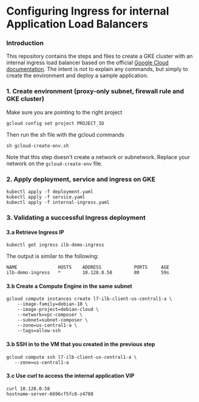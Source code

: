 # Configuring Ingress for internal Application Load Balancers

### Introduction
This repository contains the steps and files to create a GKE cluster with an internal ingress load balancer based on the official [Google Cloud documentation](https://cloud.google.com/kubernetes-engine/docs/how-to/internal-load-balance-ingress). The intent is not to explain any commands, but simply to create the environment and deploy a sample application.

### 1. Create environment (proxy-only subnet, firewall rule and GKE cluster)
Make sure you are pointing to the right project
```
gcloud config set project PROJECT_ID
```
Then run the sh file with the gcloud commands
```
sh gcloud-create-env.sh
```

Note that this step doesn't create a network or subnetwork. Replace your network on the `gcloud-create-env` file.

### 2. Apply deployment, service and ingress on GKE
```
kubectl apply -f deployment.yaml
kubectl apply -f service.yaml
kubectl apply -f internal-ingress.yaml
```

### 3. Validating a successful Ingress deployment
#### 3.a Retrieve Ingress IP
```
kubectl get ingress ilb-demo-ingress
```
The output is similar to the following:
```
NAME               HOSTS    ADDRESS            PORTS     AGE
ilb-demo-ingress   *        10.128.0.58        80        59s
```

#### 3.b Create a Compute Engine in the same subnet
```
gcloud compute instances create l7-ilb-client-us-central1-a \
    --image-family=debian-10 \
    --image-project=debian-cloud \
    --network=vpc-composer \
    --subnet=subnet-composer \
    --zone=us-central1-a \
    --tags=allow-ssh
```
#### 3.b SSH in to the VM that you created in the previous step
```
gcloud compute ssh l7-ilb-client-us-central1-a \
   --zone=us-central1-a
```
#### 3.c Use curl to access the internal application VIP
```
curl 10.128.0.58
hostname-server-6696cf5fc8-z4788
```
